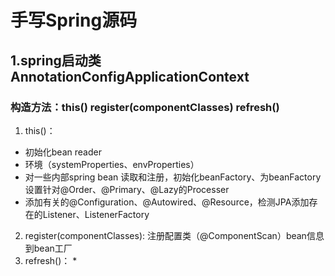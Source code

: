 # 手写Spring源码

## 1.spring启动类AnnotationConfigApplicationContext
### 构造方法：this() register(componentClasses) refresh()
1. this()：
  * 初始化bean reader
  * 环境（systemProperties、envProperties）
  * 对一些内部spring bean 读取和注册，初始化beanFactory、为beanFactory设置针对@Order、@Primary、@Lazy的Processer
  * 添加有关的@Configuration、@Autowired、@Resource，检测JPA添加存在的Listener、ListenerFactory
2. register(componentClasses): 注册配置类（@ComponentScan）bean信息到bean工厂
3. refresh()：
    * 